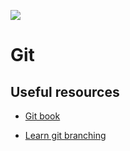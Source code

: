 ![](https://git-scm.com/images/logo@2x.png)
# Git

## Useful resources

- [Git book](https://git-scm.com/book/en/v2)

- [Learn git branching](https://learngitbranching.js.org/)
